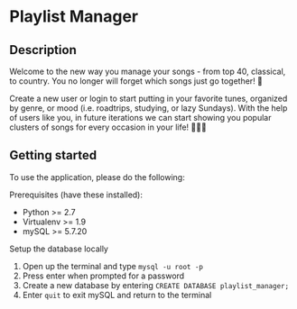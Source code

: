 # Playlist Manager

## Description

Welcome to the new way you manage your songs - from top 40, classical, to country. You no longer will forget which songs just go together! :raised_hands:

Create a new user or login to start putting in your favorite tunes, organized by genre, or mood (i.e. roadtrips, studying, or lazy Sundays). With the help of users like you, in future iterations we can start showing you popular clusters of songs for every occasion in your life! :tada::tada::tada:

## Getting started

To use the application, please do the following:

Prerequisites (have these installed):
- Python >= 2.7
- Virtualenv >= 1.9
- mySQL >= 5.7.20

Setup the database locally

1. Open up the terminal and type `mysql -u root -p`
2. Press enter when prompted for a password
3. Create a new database by entering `CREATE DATABASE playlist_manager;`
4. Enter `quit` to exit mySQL and return to the terminal